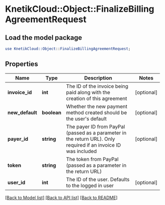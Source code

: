 # KnetikCloud::Object::FinalizeBillingAgreementRequest

## Load the model package
```perl
use KnetikCloud::Object::FinalizeBillingAgreementRequest;
```

## Properties
Name | Type | Description | Notes
------------ | ------------- | ------------- | -------------
**invoice_id** | **int** | The ID of the invoice being paid along with the creation of this agreement | [optional] 
**new_default** | **boolean** | Whether the new payment method created should be the user&#39;s default | [optional] 
**payer_id** | **string** | The payer ID from PayPal (passed as a parameter in the return URL). Only required if an invoice ID was included | [optional] 
**token** | **string** | The token from PayPal (passed as a parameter in the return URL) | 
**user_id** | **int** | The ID of the user. Defaults to the logged in user | [optional] 

[[Back to Model list]](../README.md#documentation-for-models) [[Back to API list]](../README.md#documentation-for-api-endpoints) [[Back to README]](../README.md)


